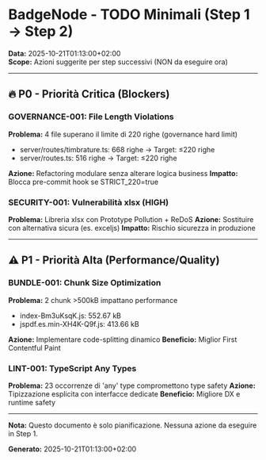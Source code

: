 # BadgeNode - TODO Minimali (Step 1 → Step 2)

**Data:** 2025-10-21T01:13:00+02:00  
**Scope:** Azioni suggerite per step successivi (NON da eseguire ora)

---

## 🔥 P0 - Priorità Critica (Blockers)

### GOVERNANCE-001: File Length Violations
**Problema:** 4 file superano il limite di 220 righe (governance hard limit)
- server/routes/timbrature.ts: 668 righe → Target: ≤220 righe
- server/routes.ts: 516 righe → Target: ≤220 righe  

**Azione:** Refactoring modulare senza alterare logica business
**Impatto:** Blocca pre-commit hook se STRICT_220=true

### SECURITY-001: Vulnerabilità xlsx (HIGH)
**Problema:** Libreria xlsx con Prototype Pollution + ReDoS
**Azione:** Sostituire con alternativa sicura (es. exceljs)
**Impatto:** Rischio sicurezza in produzione

---

## ⚠️ P1 - Priorità Alta (Performance/Quality)

### BUNDLE-001: Chunk Size Optimization  
**Problema:** 2 chunk >500kB impattano performance
- index-Bm3uKsqK.js: 552.67 kB
- jspdf.es.min-XH4K-Q9f.js: 413.66 kB

**Azione:** Implementare code-splitting dinamico
**Beneficio:** Miglior First Contentful Paint

### LINT-001: TypeScript Any Types
**Problema:** 23 occorrenze di 'any' type compromettono type safety
**Azione:** Tipizzazione esplicita con interfacce dedicate
**Beneficio:** Migliore DX e runtime safety

---

**Nota:** Questo documento è solo pianificazione. Nessuna azione da eseguire in Step 1.

**Generato:** 2025-10-21T01:13:00+02:00
